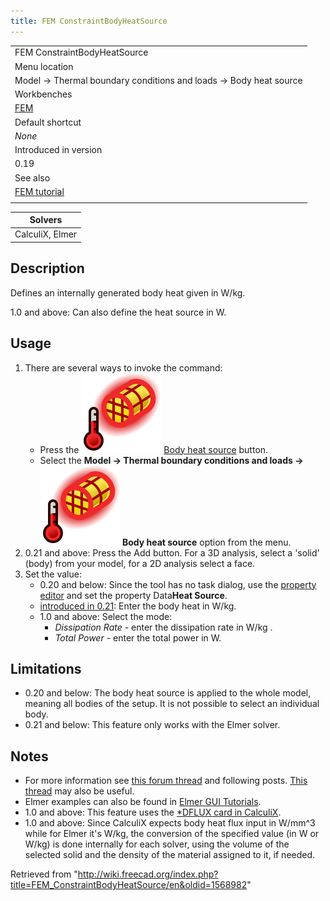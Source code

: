```yaml
---
title: FEM ConstraintBodyHeatSource
---
```


|                                                                  |
| ---------------------------------------------------------------- |
| FEM ConstraintBodyHeatSource                                     |
| Menu location                                                    |
| Model → Thermal boundary conditions and loads → Body heat source |
| Workbenches                                                      |
| [FEM](/FEM_Workbench "FEM Workbench")                            |
| Default shortcut                                                 |
| _None_                                                           |
| Introduced in version                                            |
| 0.19                                                             |
| See also                                                         |
| [FEM tutorial](/FEM_tutorial "FEM tutorial")                     |
|                                                                  |

| Solvers         |
| --------------- |
| CalculiX, Elmer |

## Description

Defines an internally generated body heat given in W/kg.

1.0 and above: Can also define the heat source in W.

## Usage

1. There are several ways to invoke the command:
   - Press the ![](/src/assets/images/FEM_ConstraintBodyHeatSource.svg) [Body heat source](/FEM_ConstraintBodyHeatSource "FEM ConstraintBodyHeatSource") button.
   - Select the **Model → Thermal boundary conditions and loads → ![](/src/assets/images/FEM_ConstraintBodyHeatSource.svg) Body heat source** option from the menu.
2. 0.21 and above: Press the Add button. For a 3D analysis, select a 'solid' (body) from your model, for a 2D analysis select a face.
3. Set the value:
   - 0.20 and below: Since the tool has no task dialog, use the [property editor](/Property_editor "Property editor") and set the property Data**Heat Source**.
   - [introduced in 0.21](/Release_notes_0.21 "Release notes 0.21"): Enter the body heat in W/kg.
   - 1.0 and above: Select the mode:
     - _Dissipation Rate_ - enter the dissipation rate in W/kg .
     - _Total Power_ - enter the total power in W.

## Limitations

- 0.20 and below: The body heat source is applied to the whole model, meaning all bodies of the setup. It is not possible to select an individual body.
- 0.21 and below: This feature only works with the Elmer solver.

## Notes

- For more information see [this forum thread](https://forum.freecadweb.org/viewtopic.php?f=18&t=44705&start=490#p422539) and following posts. [This thread](https://forum.freecadweb.org/viewtopic.php?f=18&t=28926) may also be useful.
- Elmer examples can also be found in [Elmer GUI Tutorials](https://www.nic.funet.fi/pub/sci/physics/elmer/doc/ElmerTutorials.pdf).
- 1.0 and above: This feature uses the [\*DFLUX card in CalculiX](https://web.mit.edu/calculix_v2.7/CalculiX/ccx_2.7/doc/ccx/node188.html).
- 1.0 and above: Since CalculiX expects body heat flux input in W/mm^3 while for Elmer it's W/kg, the conversion of the specified value (in W or W/kg) is done internally for each solver, using the volume of the selected solid and the density of the material assigned to it, if needed.

Retrieved from "<http://wiki.freecad.org/index.php?title=FEM_ConstraintBodyHeatSource/en&oldid=1568982>"
